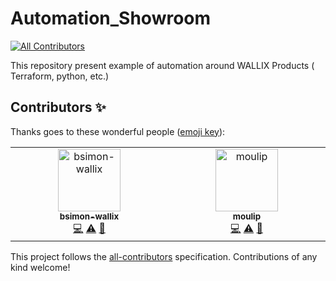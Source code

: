 # Automation_Showroom
<!-- ALL-CONTRIBUTORS-BADGE:START - Do not remove or modify this section -->
[![All Contributors](https://img.shields.io/badge/all_contributors-1-orange.svg?style=flat-square)](#contributors-)
<!-- ALL-CONTRIBUTORS-BADGE:END -->

This repository present example of automation  around WALLIX Products ( Terraform, python, etc.)

## Contributors ✨

Thanks goes to these wonderful people ([emoji key](https://allcontributors.org/docs/en/emoji-key)):

<!-- ALL-CONTRIBUTORS-LIST:START - Do not remove or modify this section -->
<!-- prettier-ignore-start -->
<!-- markdownlint-disable -->
<table>
  <tbody>
    <tr>
      <td align="center" valign="top" width="14.28%"><a href="https://github.com/bsimonWallix"><img src="https://avatars.githubusercontent.com/u/130672981?v=4?s=100" width="100px;" alt="bsimon-wallix"/><br /><sub><b>bsimon-wallix</b></sub></a><br /><a href="https://github.com/wallix/Automation_Showroom/commits?author=bsimonWallix" title="Code">💻</a> <a href="https://github.com/wallix/Automation_Showroom/commits?author=bsimonWallix" title="Tests">⚠️</a> <a href="https://github.com/wallix/Automation_Showroom/pulls?q=is%3Apr+reviewed-by%3AbsimonWallix" title="Reviewed Pull Requests">👀</a></td>
      <td align="center" valign="top" width="14.28%"><a href="https://github.com/moulip"><img src="https://avatars.githubusercontent.com/u/805421?v=4?s=100" width="100px;" alt="moulip"/><br /><sub><b>moulip</b></sub></a><br /><a href="https://github.com/wallix/Automation_Showroom/commits?author=moulip" title="Code">💻</a> <a href="https://github.com/wallix/Automation_Showroom/commits?author=moulip" title="Tests">⚠️</a> <a href="https://github.com/wallix/Automation_Showroom/pulls?q=is%3Apr+reviewed-by%3Amoulip" title="Reviewed Pull Requests">👀</a></td>
    </tr>
  </tbody>
</table>

<!-- markdownlint-restore -->
<!-- prettier-ignore-end -->

<!-- ALL-CONTRIBUTORS-LIST:END -->

This project follows the [all-contributors](https://github.com/all-contributors/all-contributors) specification. Contributions of any kind welcome!
